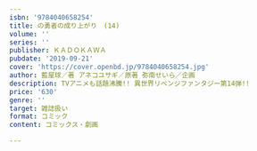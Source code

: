 ```yaml
---
isbn: '9784040658254'
title: の勇者の成り上がり　(14)
volume: ''
series: ''
publisher: ＫＡＤＯＫＡＷＡ
pubdate: '2019-09-21'
cover: 'https://cover.openbd.jp/9784040658254.jpg'
author: 藍屋球／著 アネコユサギ／原著 弥南せいら／企画
description: TVアニメも話題沸騰!! 異世界リベンジファンタジー第14弾!!
price: '630'
genre: ''
target: 雑誌扱い
format: コミック
content: コミックス・劇画

---
```

